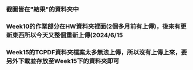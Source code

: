 ### 截圖皆在"結果"的資料夾中

### Week10的作業部分在HW資料夾裡面(2個多月前有上傳)，後來有更新東西所以今天又整個重新上傳(2024/6/15
### Week15的TCPDF資料夾檔案太多無法上傳，所以沒有上傳上來，要另外下載並存放至Week15下的資料夾即可
